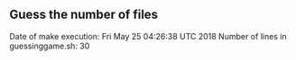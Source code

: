 ## Guess the number of files
Date of make execution:
Fri May 25 04:26:38 UTC 2018
Number of lines in guessinggame.sh:
30
